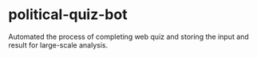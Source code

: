 # political-quiz-bot
Automated the process of completing web quiz and storing the input and result for large-scale analysis.
